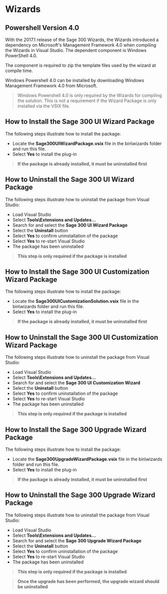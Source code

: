 # Wizards

## Powershell Version 4.0

With the 2017.1 release of the Sage 300 Wizards, the Wizards introduced a dependency on Microsoft's
Management Framework 4.0 when compiling the Wizards in Visual Studio. The dependent component is 
Windows PowerShell 4.0.

The component is required to zip the template files used by the wizard at compile time.

Windows Powershell 4.0 can be installed by downloading Windows Management Framework 4.0 from Microsoft.

> Windows Powershell 4.0 is only required by the Wizards for compiling the solution. This is not
a requirement if the Wizard Package is only installed via the VSIX file.

## How to Install the Sage 300 UI Wizard Package

The following steps illustrate how to install the package:

* Locate the **Sage300UIWizardPackage.vsix** file in the bin\wizards folder and 
run this file.
* Select **Yes** to install the plug-in

> **If the package is already installed, it must be uninstalled first**

## How to Uninstall the Sage 300 UI Wizard Package

The following steps illustrate how to uninstall the package from Visual Studio:

* Load Visual Studio
* Select **Tools\Extensions and Updates…**
* Search for and select the **Sage 300 UI Wizard Package**
* Select the **Uninstall** button
* Select **Yes** to confirm uninstallation of the package
* Select **Yes** to re-start Visual Studio
* The package has been uninstalled

> **This step is only required if the package is installed**

## How to Install the Sage 300 UI Customization Wizard Package

The following steps illustrate how to install the package:

* Locate the **Sage300UICustomizationSolution.vsix** file in the bin\wizards folder and 
run this file.
* Select **Yes** to install the plug-in

> **If the package is already installed, it must be uninstalled first**

## How to Uninstall the Sage 300 UI Customization Wizard Package

The following steps illustrate how to uninstall the package from Visual Studio:

* Load Visual Studio
* Select **Tools\Extensions and Updates…**
* Search for and select the **Sage 300 UI Customization Wizard**
* Select the **Uninstall** button
* Select **Yes** to confirm uninstallation of the package
* Select **Yes** to re-start Visual Studio
* The package has been uninstalled

> **This step is only required if the package is installed**

## How to Install the Sage 300 Upgrade Wizard Package

The following steps illustrate how to install the package:

* Locate the **Sage300UpgradeWizardPackage.vsix** file in the bin\wizards folder and 
run this file.
* Select **Yes** to install the plug-in

> **If the package is already installed, it must be uninstalled first**

## How to Uninstall the Sage 300 Upgrade Wizard Package

The following steps illustrate how to uninstall the package from Visual Studio:

* Load Visual Studio
* Select **Tools\Extensions and Updates…**
* Search for and select the **Sage 300 Upgrade Wizard Package**
* Select the **Uninstall** button
* Select **Yes** to confirm uninstallation of the package
* Select **Yes** to re-start Visual Studio
* The package has been uninstalled

> **This step is only required if the package is installed**

> **Once the upgrade has been performed, the upgrade wizard should be uninstalled**